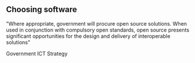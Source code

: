 ## Choosing software
"Where appropriate, government will procure open source solutions. When used in conjunction with compulsory open 
standards, open source presents significant opportunities for the design and delivery of interoperable solutions"

Government ICT Strategy